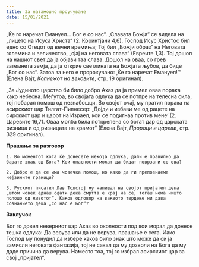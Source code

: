 ```yaml
---
title: За натамошно проучување
date: 15/01/2021
---
```


„Ќе го наречат Емануел... Бог е со нас“. „Славата Божја“ се видела на „лицето на Исуса Христа“ (2. Коринтјани 4,6). Господ Исус Христос бил едно со Отецот од вечни времиња; Тој бил „Божји образ“ на Неговата големина и величество, „сјај на неговата слава“ (Евреите 1,3). Тој дошол на нашиот свет да ја објави таа слава. Дошол на оваа, со грев затемнета земја, да ја открие светлината на Божјата љубов, да биде „Бог со нас“. Затоа за него е пророкувано: ‚Ќе го наречат Емануел!‘“ (Елена Вајт, *Копнежот на вековите*, стр. 19 оригинал).

„За Јудиното царство би било добро Ахаз да ја примел оваа порака како небесна. Меѓутоа, во својата одлука да се потпре на телесна сила, тој побарал помош од незнабошци. Во својот очај, му пратил порака на асирскиот цар Тилгат-Пилнесер: ‚Дојди и избави ме од рацете на сирскиот цар и царот на Израел, кои се подигнаа против мене‘ (2. Царевите 16,7). Оваа молба била поткрепена со богат дар од царската ризница и од ризницата на храмот“ (Елена Вајт, *Пророци и цареви*, стр. 329 оригинал).

**Прашања за разговор**

`1. Во моментот кога ќе донесете некоја одлука, дали е правилно да барате знак од Бога? Кои опасности можат да бидат поврзани со ова?`

`2. Добро е да се има човечка помош, но како да ги препознаеме нејзините граници?`

`3. Рускиот писател Лав Толстој му напишал на својот пријател дека „штом човек еднаш сфати дека смртта е крај на сè, тогаш нема ништо полошо од животот“. Каков одговор на ваквото тврдење ни дава сознанието дека „со нас е Бог“?`

**Заклучок** 

Бог го довел неверниот цар Ахаз во околности под кои морал да донесе тешка одлука: Да верува или да не верува, прашање е сега. Иако Господ му понудил да избере каков било знак што може да си ја замисли неговата фантазија, тој не сакал да му дозволи на Бога да му даде причина да верува. Наместо тоа, тој го избрал асирскиот цар за свој „пријател“.